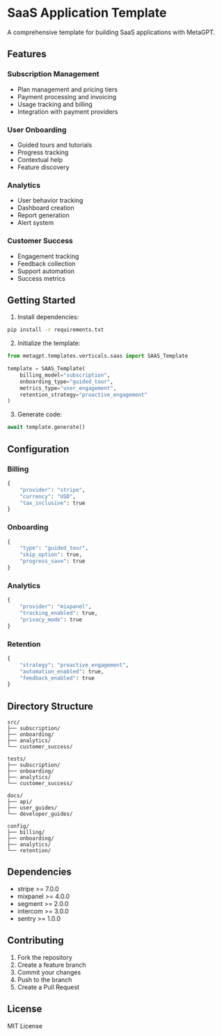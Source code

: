 # SaaS Application Template

A comprehensive template for building SaaS applications with MetaGPT.

## Features

### Subscription Management
- Plan management and pricing tiers
- Payment processing and invoicing
- Usage tracking and billing
- Integration with payment providers

### User Onboarding
- Guided tours and tutorials
- Progress tracking
- Contextual help
- Feature discovery

### Analytics
- User behavior tracking
- Dashboard creation
- Report generation
- Alert system

### Customer Success
- Engagement tracking
- Feedback collection
- Support automation
- Success metrics

## Getting Started

1. Install dependencies:
```bash
pip install -r requirements.txt
```

2. Initialize the template:
```python
from metagpt.templates.verticals.saas import SAAS_Template

template = SAAS_Template(
    billing_model="subscription",
    onboarding_type="guided_tour",
    metrics_type="user_engagement",
    retention_strategy="proactive_engagement"
)
```

3. Generate code:
```python
await template.generate()
```

## Configuration

### Billing
```python
{
    "provider": "stripe",
    "currency": "USD",
    "tax_inclusive": true
}
```

### Onboarding
```python
{
    "type": "guided_tour",
    "skip_option": true,
    "progress_save": true
}
```

### Analytics
```python
{
    "provider": "mixpanel",
    "tracking_enabled": true,
    "privacy_mode": true
}
```

### Retention
```python
{
    "strategy": "proactive_engagement",
    "automation_enabled": true,
    "feedback_enabled": true
}
```

## Directory Structure

```
src/
├── subscription/
├── onboarding/
├── analytics/
└── customer_success/

tests/
├── subscription/
├── onboarding/
├── analytics/
└── customer_success/

docs/
├── api/
├── user_guides/
└── developer_guides/

config/
├── billing/
├── onboarding/
├── analytics/
└── retention/
```

## Dependencies

- stripe >= 7.0.0
- mixpanel >= 4.0.0
- segment >= 2.0.0
- intercom >= 3.0.0
- sentry >= 1.0.0

## Contributing

1. Fork the repository
2. Create a feature branch
3. Commit your changes
4. Push to the branch
5. Create a Pull Request

## License

MIT License 